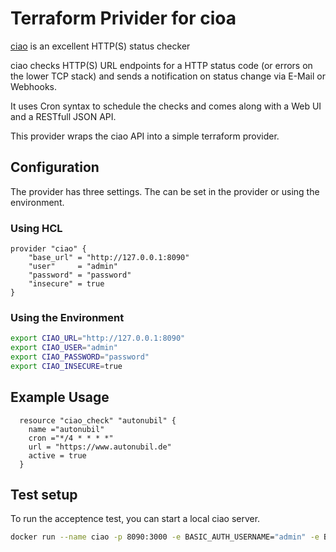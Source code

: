 # Terraform Privider for cioa

[ciao](https://brotandgames.com/ciao/) is an excellent HTTP(S) status checker

ciao checks HTTP(S) URL endpoints for a HTTP status code (or errors on the lower TCP stack) and sends a notification on status change via E-Mail or Webhooks.

It uses Cron syntax to schedule the checks and comes along with a Web UI and a RESTfull JSON API.

This provider wraps the ciao API into a simple terraform provider.

## Configuration

The provider has three settings. The can be set in the provider or using the environment.

### Using HCL

```hcl
provider "ciao" {
    "base_url" = "http://127.0.0.1:8090"
    "user"     = "admin"
    "password" = "password"
    "insecure" = true
}

```

### Using the Environment

```bash
export CIAO_URL="http://127.0.0.1:8090"
export CIAO_USER="admin"
export CIAO_PASSWORD="password"
export CIAO_INSECURE=true
```

## Example Usage

```hcl
  resource "ciao_check" "autonubil" {
    name ="autonubil"
    cron ="*/4 * * * *"
    url = "https://www.autonubil.de"
    active = true
  }

```


## Test setup

To run the acceptence test, you can start a local ciao server.

```bash
docker run --name ciao -p 8090:3000 -e BASIC_AUTH_USERNAME="admin" -e BASIC_AUTH_PASSWORD="password"   brotandgames/ciao
```